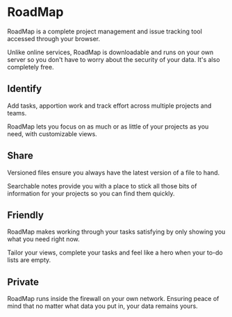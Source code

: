 RoadMap
=======

RoadMap is a complete project management and issue tracking tool accessed through your browser.

Unlike online services, RoadMap is downloadable and runs on your own server so you don't have to worry about the security of your data.
It's also completely free.

Identify
--------

Add tasks, apportion work and track effort across multiple projects and teams.

RoadMap lets you focus on as much or as little of your projects as you need, with customizable views.

Share
-----

Versioned files ensure you always have the latest version of a file to hand.

Searchable notes provide you with a place to stick all those bits of information for your projects so you can find them quickly.

Friendly
--------

RoadMap makes working through your tasks satisfying by only showing you what you need right now.

Tailor your views, complete your tasks and feel like a hero when your to-do lists are empty.

Private
-------

RoadMap runs inside the firewall on your own network. Ensuring peace of mind that no matter what data you put in, your data remains yours.